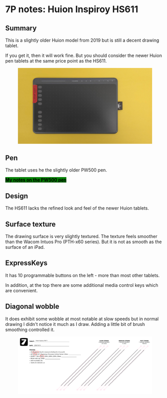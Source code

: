 # 7P notes: Huion Inspiroy HS611

## **Summary**

This is a slightly older Huion model from 2019 but is still a decent drawing tablet.&#x20;

If you get it, then it will work fine. But you should consider the newer Huion pen tablets at the same price point as the HS611.&#x20;

<figure><img src="../../../.gitbook/assets/Huion HS611.jpg" alt="" width="563"><figcaption></figcaption></figure>

## **Pen**

The tablet uses he the slightly older PW500 pen.&#x20;

[<mark style="background-color:green;">**My notes on the PW500 pen**</mark>](../huion-pen-models/7p-notes-huion-pw500-pen.md)&#x20;

## **Design**

The HS611 lacks the refined look and feel of the newer Huion tablets.&#x20;

## **Surface texture**

The drawing surface is very slightly textured. The texture feels smoother than the Wacom Intuos Pro (PTH-x60 series). But it is not as smooth as the surface of an iPad.

## **ExpressKeys**

It has 10 programmable buttons on the left - more than most other tablets.

In addition, at the top there are some additional media control keys which are convenient.

## **Diagonal wobble**

It does exhibit some wobble at most notable at slow speeds but in normal drawing I didn't notice it much as I draw. Adding a little bit of brush smoothing controlled it.

<figure><img src="../../../.gitbook/assets/Diag Wobble Huion Inspiroy HS611 2024-10-15.png" alt=""><figcaption></figcaption></figure>
